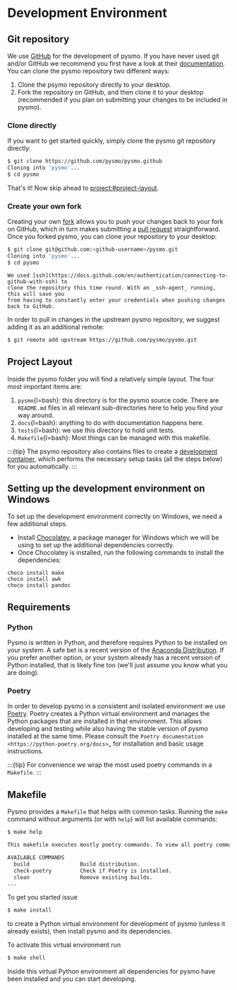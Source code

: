 # Development Environment

## Git repository

We use [GitHub](https://github.com) for the development of pysmo. If you have never used
git and/or GitHub we recommend you first have a look at their
[documentation](https://docs.github.com/en/get-started). You can clone the pysmo
repository two different ways:

1. Clone the psymo repository directly to your desktop.
2. Fork the repository on GitHub, and then clone it to your desktop (recommended if
   you plan on submitting your changes to be included in pysmo).


### Clone directly

If you want to get started quickly, simply clone the pysmo git repository directly:

```bash
$ git clone https://github.com/pysmo/pysmo.github
Cloning into 'pysmo'...
$ cd pysmo
```

That's it! Now skip ahead to <project:#project-layout>.

### Create your own fork

Creating your own [fork](https://docs.github.com/en/get-started/quickstart/fork-a-repo)
allows you to push your changes back to your fork on GitHub, which in turn makes
submitting a [pull request](https://docs.github.com/en/pull-requests)
straightforward. Once you forked pysmo, you can clone _your_ repository to your desktop:

```bash
$ git clone git@github.com:<github-username>/pysmo.git
Cloning into 'pysmo'...
$ cd pysmo
```

```{note}
We used [ssh](https://docs.github.com/en/authentication/connecting-to-github-with-ssh) to
clone the repository this time round. With an _ssh-agent_ running, this will save you
from having to constantly enter your credentials when pushing changes back to GitHub.
```

In order to pull in changes in the upstream pysmo repository, we suggest adding it as
an additional remote:

```bash
$ git remote add upstream https://github.com/pysmo/pysmo.git
```

## Project Layout

Inside the pysmo folder you will find a relatively simple layout. The four most important
items are:

1. `pysmo`{l=bash}: this directory is for the pysmo source code. There are `README.md`
  files in all relevant sub-directories here to help you find your way around.
2. `docs`{l=bash}: anything to do with documentation happens here.
3. `tests`{l=bash}: we use this directory to hold unit tests.
4. `Makefile`{l=bash}: Most things can be managed with this makefile.

:::{tip}
The psymo repository also contains files to create a
[development container](https://containers.dev/), which performs the necessary setup
tasks (all the steps below) for you automatically.
:::

## Setting up the development environment on Windows
To set up the development environment correctly on Windows, we need a few additional steps. 
* Install [Chocolatey](https://chocolatey.org/install#individual), a package manager for Windows which we will be using to set up the additional dependencies correctly. 
* Once Chocolatey is installed, run the following commands to install the dependencies: 
```
choco install make
choco install awk
choco install pandoc
```

## Requirements

### Python

Pysmo is written in Python, and therefore requires Python to be installed on your system.
A safe bet is a recent version of the
[Anaconda Distribution](https://www.anaconda.com/download). If you prefer another option,
or your system already has a recent version of Python installed, that is likely fine too
(we'll just assume you know what you are doing).


### Poetry

In order to develop pysmo in a consistent and isolated environment we use
[Poetry](https://python-poetry.org). Poetry creates a Python virtual environment and
manages the Python packages that are installed in that environment. This allows
developing and testing while also having the stable version of pysmo installed at the
same time. Please consult the `Poetry documentation <https://python-poetry.org/docs>`_
for installation and basic usage instructions.

:::{tip}
For convenience we wrap the most used poetry commands in a `Makefile`.
:::


## Makefile

Pysmo provides a `Makefile` that helps with common tasks. Running the `make` command
without arguments (or with `help`) will list available commands:

```bash
$ make help

This makefile executes mostly poetry commands. To view all poetry commands availabile run 'poetry help'.

AVAILABLE COMMANDS
  build                Build distribution.
  check-poetry         Check if Poetry is installed.
  clean                Remove existing builds.
...
```

To get you started issue

```bash
$ make install
```

to create a Python virtual environment for development of pysmo (unless it already
exists), then install pysmo and its dependencies.

To activate this virtual environment run

```bash
$ make shell
```

Inside this virtual Python environment all dependencies for pysmo have been installed and
you can start developing.
